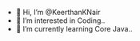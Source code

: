 - 👋 Hi, I’m @KeerthanKNair
- 👀 I’m interested in Coding..
- 🌱 I’m currently learning Core Java.. 

<!---
KeerthanKNair/KeerthanKNair is a ✨ special ✨ repository because its `README.md` (this file) appears on your GitHub profile.
You can click the Preview link to take a look at your changes.
--->
